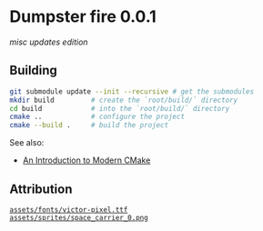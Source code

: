Dumpster fire 0.0.1
===================
_misc updates edition_

Building
----
```bash
git submodule update --init --recursive # get the submodules
mkdir build         # create the `root/build/` directory
cd build            # into the `root/build/` directory
cmake ..            # configure the project
cmake --build .     # build the project
```

See also:
 * [An Introduction to Modern CMake](https://cliutils.gitlab.io/modern-cmake/)

Attribution
----
[`assets/fonts/victor-pixel.ttf`](https://www.dafont.com/victors-pixel-font.font)\
[`assets/sprites/space_carrier_0.png`](https://opengameart.org/content/space-carrier)